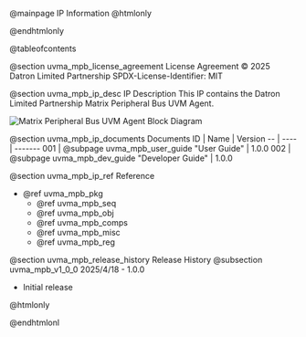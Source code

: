 @mainpage IP Information
@htmlonly
<div class="autonumbering">
@endhtmlonly


@tableofcontents


@section uvma_mpb_license_agreement License Agreement
© 2025 Datron Limited Partnership
SPDX-License-Identifier: MIT


@section uvma_mpb_ip_desc IP Description
This IP contains the Datron Limited Partnership Matrix Peripheral Bus UVM Agent.

![Matrix Peripheral Bus UVM Agent Block Diagram](agent_block_diagram.svg)


@section uvma_mpb_ip_documents Documents
ID | Name | Version
-- | ---- | -------
001 | @subpage uvma_mpb_user_guide "User Guide" | 1.0.0
002 | @subpage uvma_mpb_dev_guide "Developer Guide" | 1.0.0


@section uvma_mpb_ip_ref Reference
 * @ref uvma_mpb_pkg
   * @ref uvma_mpb_seq
   * @ref uvma_mpb_obj
   * @ref uvma_mpb_comps
   * @ref uvma_mpb_misc
   * @ref uvma_mpb_reg


@section uvma_mpb_release_history Release History
@subsection uvma_mpb_v1_0_0 2025/4/18 - 1.0.0
- Initial release


@htmlonly
</div>
@endhtmlonl